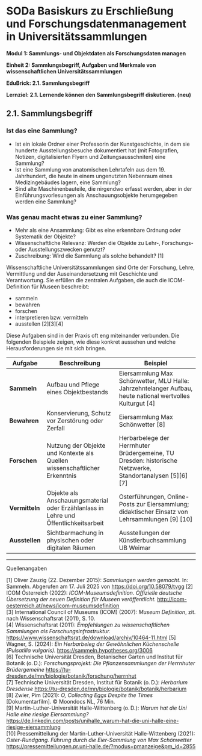 <!--
*titel:
*author:in/urheber:in: Rebekka Reichert
orcid: https://orcid.org/0009-0006-8283-3234
email: SODa@sammlungen.io
*lizenz: cc by
lizenzlink: https://creativecommons.org/
*persistenter OER link: 
language: DE
version:  v1
beschreibung: 
format: SODaBasiskurs Workshop 
modultitel: Sammlungs- und Objektdaten als Forschungsdaten managen
modul: Modul 1
einheitstitel: Sammlungsbegriff
eiheit: Einheit 2
lernziel: Lernende können den Sammlungsbegriff diskutieren. (neu)
LZ-ID: (neu)
baustein: Baustein2.1
zielgruppe: https://zenodo.org/records/15574575
gestaltungsprinzip: Problemorientiertes Lernen und Peer Learning
keywords: ???
erstellungsdatum: 

technische metadaten:
medientyp: text
dateiformat: .md
dauer: 
größe:
software: Web
icon: https://raw.githubusercontent.com/chastik/SODa-Basiskurs/main/img/SODa-Logo_full.svg
icon: https://github.com/chastik/SODa-Basiskurs/blob/main/img/SODa-Logo_full.svg


link:    https://raw.githubusercontent.com/chastik/SODa-Basiskurs/refs/heads/main/soda.css

--> 

# SODa Basiskurs zu Erschließung und Forschungsdatenmanagement in Universitätssammlungen

**Modul 1: Sammlungs- und Objektdaten als Forschungsdaten managen**

**Einheit 2: Sammlungsbegriff, Aufgaben und Merkmale von wissenschaftlichen Universitätssammlungen**

**EduBrick: 2.1. Sammlungsbegriff**

**Lernziel: 2.1. Lernende können den Sammlungsbegriff diskutieren. (neu)**


## 2.1. Sammlungsbegriff

### **Ist das eine Sammlung?**
- Ist ein lokale Ordner einer Professorin der Kunstgeschichte, in dem sie hunderte Ausstellungsbesuche dokumentiert hat (mit Fotografien, Notizen, digitalisierten Flyern und Zeitungsausschniten) eine Sammlung?
- Ist eine Sammlung von anatomischen Lehrtafeln aus dem 19. Jahrhundert, die heute in einem ungenutzten Nebenraum eines Medizingebäudes lagern, eine Sammlung?
- Sind alte Maschinenbauteile, die nirgendwo erfasst werden, aber in der Einführungsvorlesungen als Anschauungsobjekte herumgegeben werden eine Sammlung?

### **Was genau macht etwas zu einer Sammlung?**
- Mehr als eine Ansammlung: Gibt es eine erkennbare Ordnung oder Systematik der Objekte?
- Wissenschaftliche Relevanz: Werden die Objekte zu Lehr-, Forschungs- oder Ausstellungszwecken genutzt?
- Zuschreibung: Wird die Sammlung als solche behandelt? [1]

Wissenschaftliche Universitätssammlungen sind Orte der Forschung, Lehre, Vermittlung und der Auseinandersetzung mit Geschichte und Verantwortung. Sie erfüllen die zentralen Aufgaben, die auch die ICOM-Definition für Museen beschreibt:

- sammeln  
- bewahren  
- forschen  
- interpretieren bzw. vermitteln  
- ausstellen [2][3][4]

Diese Aufgaben sind in der Praxis oft eng miteinander verbunden. Die folgenden Beispiele zeigen, wie diese konkret aussehen und welche Herausforderungen sie mit sich bringen.

 Aufgabe     | Beschreibung                                                                                         | Beispiel                                                                                                       |
|--------------|------------------------------------------------------------------------------------------------------|----------------------------------------------------------------------------------------------------------------|
| **Sammeln**   | Aufbau und Pflege eines Objektbestands                                 | Eiersammlung Max Schönwetter, MLU Halle: Jahrzehntelanger Aufbau, heute national wertvolles Kulturgut [4]   |
| **Bewahren**  | Konservierung, Schutz vor Zerstörung oder Zerfall                                                    | Eiersammlung Max Schönwetter [8]                                     |
| **Forschen**  | Nutzung der Objekte und Kontexte als Quellen wissenschaftlicher Erkenntnis                          | Herbarbelege der Herrnhuter Brüdergemeine, TU Dresden: historische Netzwerke, Standortanalysen [5][6][7]    |
| **Vermitteln**| Objekte als Anschauungsmaterial oder Erzählanlass in Lehre und Öffentlichkeitsarbeit                | Osterführungen, Online-Posts zur Eiersammlung; didaktischer Einsatz von Lehrsammlungen [9] [10]                 |
| **Ausstellen**| Sichtbarmachung in physischen oder digitalen Räumen                                                 | Ausstellungen der Künstlerbuchsammlung UB Weimar                                                          |




-----------
Quellenangaben

[1] Oliver Zauzig (22. Dezember 2015): *Sammlungen werden gemacht.* In: Sammeln. Abgerufen am 17. Juli 2025 von https://doi.org/10.58079/tvgg
[2] ICOM Österreich (2022): *ICOM-Museumsdefinition. Offizielle deutsche Übersetzung der neuen Definition für Museen veröffentlicht.* http://icom-oesterreich.at/news/icom-museumsdefinition  
[3] International Council of Museums (ICOM) (2007): *Museum Definition*, zit. nach Wissenschaftsrat (2011), S. 10.  
[4] Wissenschaftsrat (2011): *Empfehlungen zu wissenschaftlichen Sammlungen als Forschungsinfrastruktur.* https://www.wissenschaftsrat.de/download/archiv/10464-11.html 
[5] Wagner, S. (2024): *Ein Herbarbeleg der Gewöhnlichen Küchenschelle (Pulsatilla vulgaris).* https://sammeln.hypotheses.org/3006  
[6] Technische Universität Dresden, Botanischer Garten und Institut für Botanik (o. D.): *Forschungsprojekt: Die Pflanzensammlungen der Herrnhuter Brüdergemeine* https://tu-dresden.de/mn/biologie/botanik/forschung/herrnhut  
[7] Technische Universität Dresden, Institut für Botanik (o. D.): *Herbarium Dresdense* https://tu-dresden.de/mn/biologie/botanik/botanik/herbarium  
[8] Zwier, Pim (2021): *O, Collecting Eggs Despite the Times* [Dokumentarfilm]. © Moondocs NL, 76 Min.  
[9] Martin-Luther-Universität Halle-Wittenberg (o. D.): *Warum hat die Uni Halle eine riesige Eiersammlung?* https://de.linkedin.com/posts/unihalle_warum-hat-die-uni-halle-eine-riesige-eiersammlung  
[10] Pressemitteilung der Martin-Luther-Universität Halle-Wittenberg (2021): *Oster-Rundgang. Führung durch die Eier-Sammlung von Max Schönwetter* https://pressemitteilungen.pr.uni-halle.de/?modus=pmanzeige&pm_id=2855  




